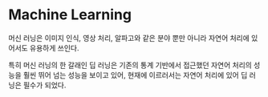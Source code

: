 # Machine Learning

머신 러닝은 이미지 인식, 영상 처리, 알파고와 같은 분야 뿐만 아니라 자연어 처리에 있어서도 유용하게 쓰인다.

특히 머신 러닝의 한 갈래인 딥 러닝은 기존의 통계 기반에서 접근했던 자연어 처리의 성능을 훨씬 뛰어 넘는 성능을 보이고 있어, 현재에 이르러서는 자연어 처리에 있어 딥 러닝은 필수가 되었다.
